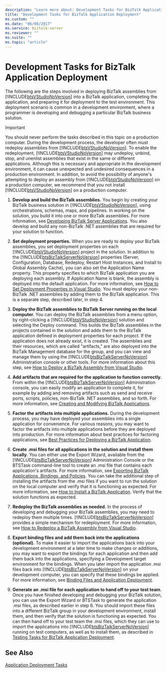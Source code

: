 ```yaml
---
description: "Learn more about: Development Tasks for BizTalk Application Deployment"
title: "Development Tasks for BizTalk Application Deployment"
ms.custom: ""
ms.date: "06/08/2017"
ms.service: biztalk-server
ms.reviewer: ""
ms.suite: ""
ms.topic: "article"
---
```

# Development Tasks for BizTalk Application Deployment
The following are the steps involved in deploying BizTalk assemblies from [!INCLUDE[btsVStudioNoVersion](../includes/btsvstudionoversion-md.md)] into a BizTalk application, completing the application, and preparing it for deployment to the test environment. This deployment scenario is common in a development environment, where a programmer is developing and debugging a particular BizTalk business solution.  
  
> [!IMPORTANT]
>  You should never perform the tasks described in this topic on a production computer. During the development process, the developer often must redeploy assemblies from [!INCLUDE[btsVStudioNoVersion](../includes/btsvstudionoversion-md.md)]. To enable the redeployment, [!INCLUDE[btsVStudioNoVersion](../includes/btsvstudionoversion-md.md)] may undeploy, unbind, stop, and unenlist assemblies that exist in the same or different applications. Although this is necessary and appropriate in the development environment, it can cause unexpected and undesired consequences in a production environment. In addition, to avoid the possibility of anyone's attempting to deploy an assembly from [!INCLUDE[btsVStudioNoVersion](../includes/btsvstudionoversion-md.md)] on a production computer, we recommend that you not install [!INCLUDE[btsVStudioNoVersion](../includes/btsvstudionoversion-md.md)] on a production computer.  
  
1. **Develop and build the BizTalk assemblies.** You begin by creating your BizTalk business solution in [!INCLUDE[btsVStudioNoVersion](../includes/btsvstudionoversion-md.md)], using orchestrations, schemas, maps, and pipelines. In working on the solution, you build it into one or more BizTalk assemblies. For more information, see [Developing BizTalk Server Applications](../core/developing-biztalk-server-applications.md). You also develop and build any non-BizTalk .NET assemblies that are required for your solution to function.  
  
2. **Set deployment properties.** When you are ready to deploy your BizTalk assemblies, you set deployment properties on each [!INCLUDE[btsVStudioNoVersion](../includes/btsvstudionoversion-md.md)] project in the solution. In addition to the [!INCLUDE[btsBizTalkServerNoVersion](../includes/btsbiztalkservernoversion-md.md)] properties (Server, Configuration, Database, Redeploy, Restart Host Instances, and Install to Global Assembly Cache), you can also set the Application Name property. This property specifies to which BizTalk application you are deploying each assembly. If Application Name is blank, the assembly is deployed into the default application. For more information, see [How to Set Deployment Properties in Visual Studio](../core/how-to-set-deployment-properties-in-visual-studio.md). You must deploy your non-BizTalk .NET assemblies by adding them to the BizTalk application. This is a separate step, described later, in step 4.  
  
3. **Deploy the BizTalk assemblies to BizTalk Server running on the local computer.** You can deploy the BizTalk assemblies from a menu option, by right-clicking a [!INCLUDE[btsVStudioNoVersion](../includes/btsvstudionoversion-md.md)] solution and selecting the Deploy command. This builds the BizTalk assemblies in the projects contained in the solution and adds them to the BizTalk application defined in deployment properties for each project. If the application does not already exist, it is created. The assemblies and their resources, which are called "artifacts," are also deployed into the BizTalk Management database for the group, and you can view and manage them by using the [!INCLUDE[btsBizTalkServerNoVersion](../includes/btsbiztalkservernoversion-md.md)] Administration console or other tools. For more information about this step, see [How to Deploy a BizTalk Assembly from Visual Studio](../core/how-to-deploy-a-biztalk-assembly-from-visual-studio.md).  
  
4. **Add artifacts that are required for the application to function correctly.** From within the [!INCLUDE[btsBizTalkServerNoVersion](../includes/btsbiztalkservernoversion-md.md)] Administration console, you can easily modify an application to complete it, for example by adding and removing artifacts such as send and receive ports, scripts, policies, non-BizTalk .NET assemblies, and so forth. For more information, see [Creating and Modifying BizTalk Applications](../core/creating-and-modifying-biztalk-applications.md).  
  
5. **Factor the artifacts into multiple applications.** During the development process, you may have deployed your assemblies into a single application for convenience. For various reasons, you may want to factor the artifacts into multiple applications before they are deployed into production. For more information about best practices for factoring applications, see [Best Practices for Deploying a BizTalk Application](../core/best-practices-for-deploying-a-biztalk-application.md).  
  
6. **Create .msi files for all applications in the solution and install them locally.** You can either use the Export Wizard, available from the [!INCLUDE[btsBizTalkServerNoVersion](../includes/btsbiztalkservernoversion-md.md)] Administration Console or the BTSTask command-line tool to create an .msi file that contains each application's artifacts. For more information, see [Exporting BizTalk Applications, Bindings, and Policies](../core/exporting-biztalk-applications-bindings-and-policies.md). You can take the additional step of installing the artifacts from the .msi files if you want to run the solution on the local computer and verify that it is functioning as expected. For more information, see [How to Install a BizTalk Application](../core/how-to-install-a-biztalk-application.md). Verify that the solution functions as expected.  
  
7. **Redeploy the BizTalk assemblies as needed.** In the process of developing and debugging your BizTalk assemblies, you may need to redeploy them multiple times. [!INCLUDE[btsBizTalkServerNoVersion](../includes/btsbiztalkservernoversion-md.md)] provides a simple mechanism for redeployment. For more information, see [How to Redeploy a BizTalk Assembly from Visual Studio](../core/how-to-redeploy-a-biztalk-assembly-from-visual-studio.md).  
  
8. **Export binding files and add them back into the applications (optional).** To make it easier to import the applications back into your development environment at a later time to make changes or additions, you may want to export the bindings for each application and then add them back into the applications, specifying a Development target environment for the bindings. When you later import the application .msi files back into [!INCLUDE[btsBizTalkServerNoVersion](../includes/btsbiztalkservernoversion-md.md)] on your development computer, you can specify that these bindings be applied. For more information, see [Binding Files and Application Deployment](../core/binding-files-and-application-deployment.md).  
  
9. **Generate an .msi file for each application to hand off to your test team**. Once you have finished developing and debugging your BizTalk solution, you can use the Export Wizard or BTSTask to generate the application .msi files, as described earlier in step 6. You should import these files into a different BizTalk group in your development environment, install them, and then verify that the solution is functioning as expected. You can then hand off to your test team the .msi files, which they can use to import the applications into [!INCLUDE[btsBizTalkServerNoVersion](../includes/btsbiztalkservernoversion-md.md)] running on test computers, as well as to install them, as described in [Testing Tasks for BizTalk Application Deployment](../core/testing-tasks-for-biztalk-application-deployment.md).  
  
## See Also  
 [Application Deployment Tasks](../core/application-deployment-tasks.md)

